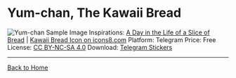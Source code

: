 # Yum-chan, The Kawaii Bread
![Yum-chan Sample Image]()
Inspirations: [A Day in the Life of a Slice of Bread](https://sasquatchii.itch.io/a-day-in-the-life-of-a-slice-of-bread) | [Kawaii Bread Icon on icons8.com](https://icons8.com/icon/119931/kawaii-bread)
Platform: Telegram
Price: Free
License: [CC BY-NC-SA 4.0](https://creativecommons.org/licenses/by-nc-sa/4.0/)
Download: [Telegram Stickers](https://t.me/addstickers/YumchanVol01)

-------------------------------------------------------------------------------------------------
[Back to Home](https://github.com/ditokp/ditokp-stickers)